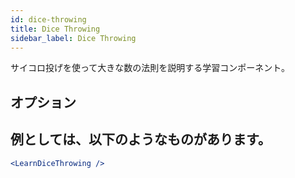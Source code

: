 ```yaml
---
id: dice-throwing
title: Dice Throwing
sidebar_label: Dice Throwing
---
```


サイコロ投げを使って大きな数の法則を説明する学習コンポーネント。

## オプション



## 例としては、以下のようなものがあります。

```jsx live
<LearnDiceThrowing />
```

